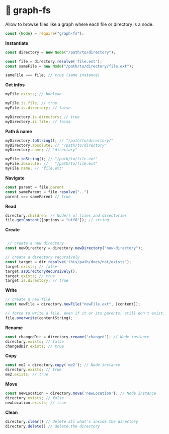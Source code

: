 # 🚀 graph-fs
Allow to browse files like a graph where each file or directory is a node.

```javascript
const {Node} = require("graph-fs");
```

**Instantiate**
```javascript
const directory = new Node("/path/to/directory");

const file = directory.resolve('file.ext');
const sameFile = new Node("/path/to/directory/file.ext");

sameFile === file; // true (same instance)
```

**Get infos**
```javascript
myFile.exists; // boolean

myFile.is.file; // true
myFile.is.directory; // false

myDirectory.is.directory; // true
myDirectory.is.file; // false
```

**Path & name**
```javascript
myDirectory.toString(); // "/path/to/directory/"
myDirectory.absolute; // "/path/to/directory"
myDirectory.name; // "directory"

myFile.toString(); // "/path/to/file.ext"
myFile.absolute; //   "/path/to/file.ext"
myFile.name; // "file.ext"
```

**Navigate**
```javascript
const parent = file.parent
const sameParent = file.resolve("..")
parent === sameParent // true
```

**Read**
```javascript
directory.children; // Node[] of files and directories
file.getContent([options = "utf8"]); // string
```

**Create**
```javascript

 // create a new directory
const newDirectory = directory.newDirectory("new-directory");

// create a directory recursively
const target = dir.resolve('this/path/does/not/exists');
target.exists; // false
target.asDirectoryRecursively();
target.exists; // true
target.is.directory; // true
```

**Write**
```javascript
// create a new file
const newFile = directory.newFile("newFile.ext", [content]);

// force to write a file, even if it or its parents, still don't exist. It will create the full path to it.
file.overwrite(contentString);
```

**Rename**
```javascript
const changedDir = directory.rename('changed'); // Node instance
directory.exists; // false
changedDir.exists; // true
```

**Copy**
```javascript
const me2 = directory.copy('me2'); // Node instance
directory.exists; // true
me2.exists; // true
```

**Move**
```javascript
const newLocation = directory.move('newLocation'); // Node instance
directory.exists; // false
newLocation.exists; // true
```


**Clean**
```javascript
directory.clear() // delete all what's inside the directory
directory.delete() // delete the directory
```
